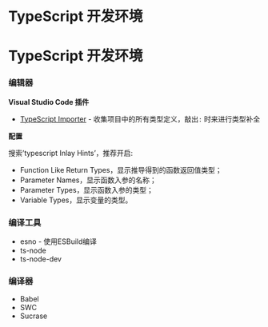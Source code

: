 # TypeScript 开发环境

# TypeScript 开发环境

### 编辑器

**Visual Studio Code 插件**

- [TypeScript Importer](https://marketplace.visualstudio.com/items?itemName=pmneo.tsimporter) - 收集项目中的所有类型定义，敲出`:` 时来进行类型补全

**配置**

搜索’typescript Inlay Hints’，推荐开启:

- Function Like Return Types，显示推导得到的函数返回值类型；
- Parameter Names，显示函数入参的名称；
- Parameter Types，显示函数入参的类型；
- Variable Types，显示变量的类型。

### 编译工具

- esno - 使用ESBuild编译
- ts-node
- ts-node-dev

### 编译器

- Babel
- SWC
- Sucrase

##